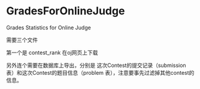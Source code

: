 # GradesForOnlineJudge
Grades Statistics for Online Judge



需要三个文件

第一个是 contest_rank 在oj网页上下载

另外连个需要在数据库上导出，分别是 这次Contest的提交记录（submission 表）和这次Contest的题目信息（problem 表），注意要事先过滤掉其他contest的信息。